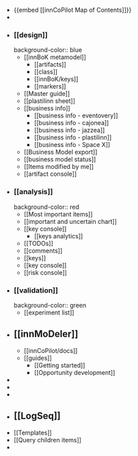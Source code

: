 - {{embed [[innCoPilot Map of Contents]]}}
-
- ### [[design]]
  background-color:: blue
	- [[innBoK metamodel]]
		- [[artifacts]]
		- [[class]]
		- [[innBoK/keys]]
		- [[markers]]
	- [[Master guide]]
	- [[plastilinn sheet]]
	- [[business info]]
		- [[business info - eventovery]]
		- [[business info - cajonea]]
		- [[business info - jazzea]]
		- [[business info - plastilinn]]
		- [[business info - Space X]]
	- [[Business Model export]]
	- [[business model status]]
	- [[Items modified by me]]
	- [[artifact console]]
- ### [[analysis]]
  background-color:: red
	- [[Most important items]]
	- [[important and uncertain chart]]
	- [[key console]]
		- [[keys analytics]]
	- [[TODOs]]
	- [[comments]]
	- [[keys]]
	- [[key console]]
	- [[risk console]]
- ### [[validation]]
  background-color:: green
	- [[experiment list]]
- ## [[innMoDeler]]
	- [[innCoPilot/docs]]
	- [[guides]]
		- [[Getting started]]
		- [[Opportunity development]]
-
-
-
- ## [[LogSeq]]
- [[Templates]]
- [[Query children items]]
-